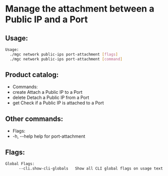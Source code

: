 # Manage the attachment between a Public IP and a Port

## Usage:
```bash
Usage:
  ./mgc network public-ips port-attachment [flags]
  ./mgc network public-ips port-attachment [command]
```

## Product catalog:
- Commands:
- create      Attach a Public IP to a Port
- delete      Detach a Public IP from a Port
- get         Check if a Public IP is attached to a Port

## Other commands:
- Flags:
- -h, --help   help for port-attachment

## Flags:
```bash
Global Flags:
      --cli.show-cli-globals   Show all CLI global flags on usage text
```

